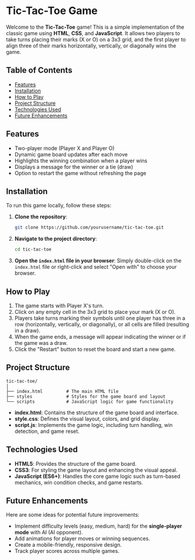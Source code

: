 # Tic-Tac-Toe Game

Welcome to the **Tic-Tac-Toe** game! This is a simple implementation of the classic game using **HTML**, **CSS**, and **JavaScript**. It allows two players to take turns placing their marks (X or O) on a 3x3 grid, and the first player to align three of their marks horizontally, vertically, or diagonally wins the game.

## Table of Contents

- [Features](#features)
- [Installation](#installation)
- [How to Play](#how-to-play)
- [Project Structure](#project-structure)
- [Technologies Used](#technologies-used)
- [Future Enhancements](#future-enhancements)

## Features

- Two-player mode (Player X and Player O)
- Dynamic game board updates after each move
- Highlights the winning combination when a player wins
- Displays a message for the winner or a tie (draw)
- Option to restart the game without refreshing the page

## Installation

To run this game locally, follow these steps:

1. **Clone the repository**:
   ```bash
   git clone https://github.com/yourusername/tic-tac-toe.git
   ```

2. **Navigate to the project directory**:
   ```bash
   cd tic-tac-toe
   ```

3. **Open the `index.html` file in your browser**:
   Simply double-click on the `index.html` file or right-click and select "Open with" to choose your browser.

## How to Play

1. The game starts with Player X's turn.
2. Click on any empty cell in the 3x3 grid to place your mark (X or O).
3. Players take turns marking their symbols until one player has three in a row (horizontally, vertically, or diagonally), or all cells are filled (resulting in a draw).
4. When the game ends, a message will appear indicating the winner or if the game was a draw.
5. Click the "Restart" button to reset the board and start a new game.

## Project Structure

```
tic-tac-toe/
│
├── index.html         # The main HTML file
├── styles             # Styles for the game board and layout
└── scripts            # JavaScript logic for game functionality
```

- **index.html**: Contains the structure of the game board and interface.
- **style.css**: Defines the visual layout, colors, and grid display.
- **script.js**: Implements the game logic, including turn handling, win detection, and game reset.

## Technologies Used

- **HTML5**: Provides the structure of the game board.
- **CSS3**: For styling the game layout and enhancing the visual appeal.
- **JavaScript (ES6+)**: Handles the core game logic such as turn-based mechanics, win condition checks, and game restarts.

## Future Enhancements

Here are some ideas for potential future improvements:
- Implement difficulty levels (easy, medium, hard) for the **single-player mode** with AI (AI opponent).
- Add animations for player moves or winning sequences.
- Create a mobile-friendly, responsive design.
- Track player scores across multiple games.
